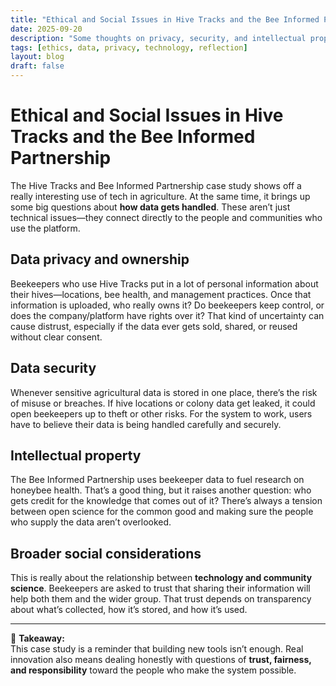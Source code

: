 ```yaml
---
title: "Ethical and Social Issues in Hive Tracks and the Bee Informed Partnership"
date: 2025-09-20
description: "Some thoughts on privacy, security, and intellectual property in beekeeper data, and why trust matters for community science."
tags: [ethics, data, privacy, technology, reflection]
layout: blog
draft: false
---
```


# Ethical and Social Issues in Hive Tracks and the Bee Informed Partnership

The Hive Tracks and Bee Informed Partnership case study shows off a really interesting use of tech in agriculture. At the same time, it brings up some big questions about **how data gets handled**. These aren’t just technical issues—they connect directly to the people and communities who use the platform.

## Data privacy and ownership
Beekeepers who use Hive Tracks put in a lot of personal information about their hives—locations, bee health, and management practices. Once that information is uploaded, who really owns it? Do beekeepers keep control, or does the company/platform have rights over it? That kind of uncertainty can cause distrust, especially if the data ever gets sold, shared, or reused without clear consent.

## Data security
Whenever sensitive agricultural data is stored in one place, there’s the risk of misuse or breaches. If hive locations or colony data get leaked, it could open beekeepers up to theft or other risks. For the system to work, users have to believe their data is being handled carefully and securely.

## Intellectual property
The Bee Informed Partnership uses beekeeper data to fuel research on honeybee health. That’s a good thing, but it raises another question: who gets credit for the knowledge that comes out of it? There’s always a tension between open science for the common good and making sure the people who supply the data aren’t overlooked.

## Broader social considerations
This is really about the relationship between **technology and community science**. Beekeepers are asked to trust that sharing their information will help both them and the wider group. That trust depends on transparency about what’s collected, how it’s stored, and how it’s used.

---

📌 **Takeaway:**  
This case study is a reminder that building new tools isn’t enough. Real innovation also means dealing honestly with questions of **trust, fairness, and responsibility** toward the people who make the system possible.
